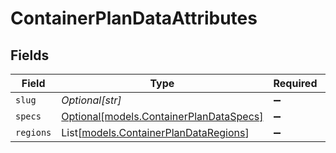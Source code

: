 # ContainerPlanDataAttributes


## Fields

| Field                                                                          | Type                                                                           | Required                                                                       | Description                                                                    |
| ------------------------------------------------------------------------------ | ------------------------------------------------------------------------------ | ------------------------------------------------------------------------------ | ------------------------------------------------------------------------------ |
| `slug`                                                                         | *Optional[str]*                                                                | :heavy_minus_sign:                                                             | N/A                                                                            |
| `specs`                                                                        | [Optional[models.ContainerPlanDataSpecs]](../models/containerplandataspecs.md) | :heavy_minus_sign:                                                             | N/A                                                                            |
| `regions`                                                                      | List[[models.ContainerPlanDataRegions](../models/containerplandataregions.md)] | :heavy_minus_sign:                                                             | N/A                                                                            |